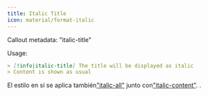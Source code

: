 ```yaml
---
title: Italic Title
icon: material/format-italic
---
```


Callout metadata: "italic-title"

Usage:

```md
> [!info|italic-title] The title will be displayed as italic
> Content is shown as usual
```

El estilo en sí se aplica también["italic-all"](../combined-styling/page-18.md)
junto con["italic-content"](../content-styling/page-8.md).
.


